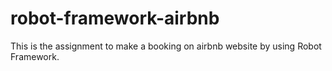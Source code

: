 # robot-framework-airbnb
This is the assignment to make a booking on airbnb website by using Robot Framework.
